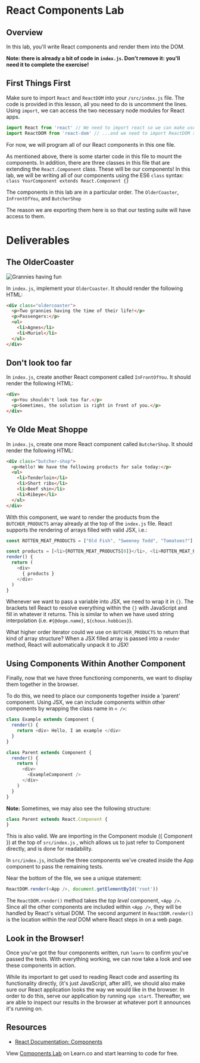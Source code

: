 # React Components Lab

## Overview

In this lab, you'll write React components and render them into the DOM.

**Note: there is already a bit of code in `index.js`. Don't remove it: you'll need it to complete the exercise!**

## First Things First

Make sure to import `React` and `ReactDOM` into your `/src/index.js` file. The
code is provided in this lesson, all you need to do is uncomment the lines.
Using `import`, we can access the two necessary node modules for React apps.

```JavaScript
import React from 'react' // We need to import react so we can make use of its .component class
import ReactDOM from 'react-dom' // ...and we need to import ReactDOM so we can create and test a virtual DOM with react!
```

For now, we will program all of our React components in this one file.

As mentioned above, there is some starter code in this file to mount the
components. In addition, there are three classes in this file that are extending
the `React.Component` class. These will be our components! In this lab, we will
be writing all of our components using the ES6 `class` syntax: `class
YourComponent extends React.Component {}`

The components in this lab are in a particular order. The `OlderCoaster`, `InFrontOfYou`, and `ButcherShop`

The reason we are exporting them
here is so that our testing suite will have access to them.

# Deliverables

## The OlderCoaster

![Grannies having fun](https://media.giphy.com/media/MMQrQQ87G2MmY/giphy.gif)

In `index.js`, implement your `OlderCoaster`. It should render the following HTML:

```html
<div class="oldercoaster">
  <p>Two grannies having the time of their life!</p>
  <p>Passengers:</p>
  <ul>
    <li>Agnes</li>
    <li>Muriel</li>
  </ul>
</div>
```

## Don't look too far

In `index.js`, create another React component called `InFrontOfYou`. It should
render the following HTML:

```html
<div>
  <p>You shouldn't look too far.</p>
  <p>Sometimes, the solution is right in front of you.</p>
</div>
```

## Ye Olde Meat Shoppe

In `index.js`, create one more React component called `ButcherShop`. It should
render the following HTML:

```html
<div class="butcher-shop">
  <p>Hello! We have the following products for sale today:</p>
  <ul>
    <li>Tenderloin</li>
    <li>Short ribs</li>
    <li>Beef shin</li>
    <li>Ribeye</li>
  </ul>
</div>
```

With this component, we want to render the products from the `BUTCHER_PRODUCTS`
array already at the top of the `index.js` file. React supports the rendering of
arrays filled with valid JSX, i.e.:

```JavaScript
const ROTTEN_MEAT_PRODUCTS = ["Old Fish", "Sweeney Todd", "Tomatoes?"]

const products = [<li>{ROTTEN_MEAT_PRODUCTS[0]}</li>, <li>ROTTEN_MEAT_PRODUCTS[1]</li>, etc...]
render() {
  return (
    <div>
      { products }
    </div>
  )
}
```

Whenever we want to pass a variable into JSX, we need to wrap it in `{}`. The
brackets tell React to resolve everything within the `{}` with JavaScript and
fill in whatever it returns. This is similar to when we have used string
interpolation (i.e. `#{@doge.name}`, `${choux.hobbies}`).

What higher order iterator could we use on `BUTCHER_PRODUCTS` to return that
kind of array structure? When a JSX filled array is passed into a `render`
method, React will automatically unpack it to JSX!

## Using Components Within Another Component

Finally, now that we have three functioning components, we want to display them
together in the browser.

To do this, we need to place our components together inside a 'parent'
component. Using JSX, we can include components within other components by
wrapping the class name in `< />`:

```JavaScript
class Example extends Component {
  render() {
    return <div> Hello, I am example </div>
  }
}

class Parent extends Component {
  render() {
    return (
      <div>
        <ExampleComponent />
      </div>
    )
  }
}
```

**Note:** Sometimes, we may also see the following structure:

```js
class Parent extends React.Component {
}
```

This is also valid.  We are importing in the Component module ({ Component }) at
the top of `src/index.js` , which allows us to just refer to Component directly,
and is done for readability.

In `src/index.js`, include the three components we've created inside the App
component to pass the remaining tests.

Near the bottom of the file, we see a unique statement:

```JavaScript
ReactDOM.render(<App />, document.getElementById('root'))
```

The `ReactDOM.render()` method takes the _top level_ component, `<App />`. Since
all the other components are included within `<App />`, they will be handled by
React's virtual DOM. The second argument in `ReactDOM.render()` is the location
within the _real_ DOM where React steps in on a web page.

## Look in the Browser!

Once you've got the four components written, run `learn` to confirm you've
passed the tests. With everything working, we can now take a look and see these
components in action.

While its important to get used to reading React code and asserting its
functionality directly, (it's just JavaScript, after all!), we should also make
sure our React application looks the way we would like in the browser. In order
to do this, serve our application by running `npm start`. Thereafter, we are
able to inspect our results in the browser at whatever port it announces it's
running on.

## Resources

- [React Documentation: Components](https://reactjs.org/docs/react-component.html)

<p class='util--hide'>View <a href='https://learn.co/lessons/react-components-lab'>Components Lab</a> on Learn.co and start learning to code for free.</p>
